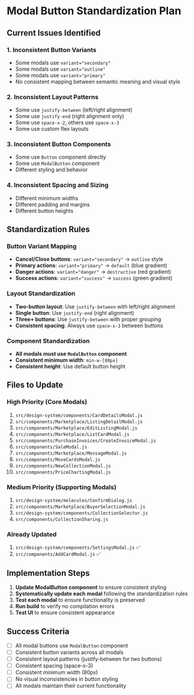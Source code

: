 # Modal Button Standardization Plan

## Current Issues Identified

### 1. Inconsistent Button Variants
- Some modals use `variant="secondary"` 
- Some modals use `variant="outline"`
- Some modals use `variant="primary"`
- No consistent mapping between semantic meaning and visual style

### 2. Inconsistent Layout Patterns
- Some use `justify-between` (left/right alignment)
- Some use `justify-end` (right alignment only)
- Some use `space-x-2`, others use `space-x-3`
- Some use custom flex layouts

### 3. Inconsistent Button Components
- Some use `Button` component directly
- Some use `ModalButton` component
- Different styling and behavior

### 4. Inconsistent Spacing and Sizing
- Different minimum widths
- Different padding and margins
- Different button heights

## Standardization Rules

### Button Variant Mapping
- **Cancel/Close buttons**: `variant="secondary"` → `outline` style
- **Primary actions**: `variant="primary"` → `default` (blue gradient)
- **Danger actions**: `variant="danger"` → `destructive` (red gradient)
- **Success actions**: `variant="success"` → `success` (green gradient)

### Layout Standardization
- **Two-button layout**: Use `justify-between` with left/right alignment
- **Single button**: Use `justify-end` (right alignment)
- **Three+ buttons**: Use `justify-between` with proper grouping
- **Consistent spacing**: Always use `space-x-3` between buttons

### Component Standardization
- **All modals must use `ModalButton` component**
- **Consistent minimum width**: `min-w-[80px]`
- **Consistent height**: Use default button height

## Files to Update

### High Priority (Core Modals)
1. `src/design-system/components/CardDetailsModal.js`
2. `src/components/Marketplace/ListingDetailModal.js`
3. `src/components/Marketplace/EditListingModal.js`
4. `src/components/Marketplace/ListCardModal.js`
5. `src/components/PurchaseInvoices/CreateInvoiceModal.js`
6. `src/components/SaleModal.js`
7. `src/components/Marketplace/MessageModal.js`
8. `src/components/MoveCardsModal.js`
9. `src/components/NewCollectionModal.js`
10. `src/components/PriceChartingModal.js`

### Medium Priority (Supporting Modals)
1. `src/design-system/molecules/ConfirmDialog.js`
2. `src/components/Marketplace/BuyerSelectionModal.js`
3. `src/design-system/components/CollectionSelector.js`
4. `src/components/CollectionSharing.js`

### Already Updated
1. `src/design-system/components/SettingsModal.js` ✅
2. `src/components/AddCardModal.js` ✅

## Implementation Steps

1. **Update ModalButton component** to ensure consistent styling
2. **Systematically update each modal** following the standardization rules
3. **Test each modal** to ensure functionality is preserved
4. **Run build** to verify no compilation errors
5. **Test UI** to ensure consistent appearance

## Success Criteria

- [ ] All modal buttons use `ModalButton` component
- [ ] Consistent button variants across all modals
- [ ] Consistent layout patterns (justify-between for two buttons)
- [ ] Consistent spacing (space-x-3)
- [ ] Consistent minimum width (80px)
- [ ] No visual inconsistencies in button styling
- [ ] All modals maintain their current functionality 